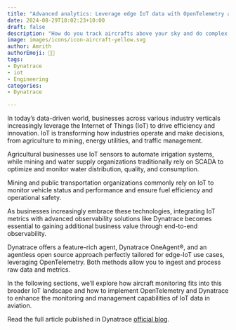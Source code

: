 ```yaml
---
title: "Advanced analytics: Leverage edge IoT data with OpenTelemetry and Dynatrace"
date: 2024-08-29T18:02:23+10:00
draft: false
description: "How do you track aircrafts above your sky and do complex analysis using Dynatrace."
image: images/icons/icon-aircraft-yellow.svg
author: Amrith
authorEmoji: 👨‍💻
tags:
- Dynatrace
- iot
- Engineering
categories:
- Dynatrace

---
```


In today’s data-driven world, businesses across various industry verticals increasingly leverage the Internet of Things (IoT) to drive efficiency and innovation. IoT is transforming how industries operate and make decisions, from agriculture to mining, energy utilities, and traffic management.

Agricultural businesses use IoT sensors to automate irrigation systems, while mining and water supply organizations traditionally rely on SCADA to optimize and monitor water distribution, quality, and consumption.

Mining and public transportation organizations commonly rely on IoT to monitor vehicle status and performance and ensure fuel efficiency and operational safety.

As businesses increasingly embrace these technologies, integrating IoT metrics with advanced observability solutions like Dynatrace becomes essential to gaining additional business value through end-to-end observability.

Dynatrace offers a feature-rich agent, Dynatrace OneAgent®, and an agentless open source approach perfectly tailored for edge-IoT use cases, leveraging OpenTelemetry. Both methods allow you to ingest and process raw data and metrics.

In the following sections, we’ll explore how aircraft monitoring fits into this broader IoT landscape and how to implement OpenTelemetry and Dynatrace to enhance the monitoring and management capabilities of IoT data in aviation.


Read the full article published in Dynatrace [official blog](https://www.dynatrace.com/news/blog/leverage-edge-iot-data-with-opentelemetry-and-dynatrace/).